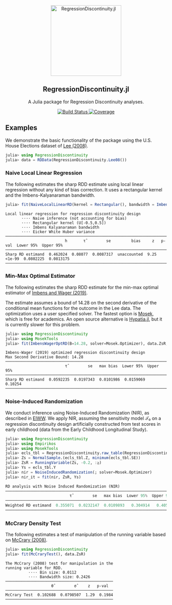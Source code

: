 <div align="center">
    <img src="docs/src/assets/logo.svg" alt="RegressionDiscontinuity.jl" width="220">
</div>

<h2 align="center">RegressionDiscontinuity.jl</h2>
<p align="center"> A Julia package for Regression Discontinuity analyses.</p>
<p align="center">
  <a href="https://github.com/nignatiadis/RegressionDiscontinuity.jl/workflows/CI/badge.svg">
    <img src="https://github.com/nignatiadis/RegressionDiscontinuity.jl/workflows/CI/badge.svg"
         alt="Build Status">
  </a>
  <a href="https://codecov.io/gh/nignatiadis/RegressionDiscontinuity.jl/">
    <img src="https://codecov.io/gh/nignatiadis/RegressionDiscontinuity.jl/branch/master/graph/badge.svg"
         alt="Coverage">
  </a>
</p>



## Examples

We demonstrate the basic functionality of the package using the U.S. House Elections dataset of [Lee (2008)](https://www.sciencedirect.com/science/article/abs/pii/S0304407607001121).

```julia
julia> using RegressionDiscontinuity
julia> data = RDData(RegressionDiscontinuity.Lee08())
```

### Naive Local Linear Regression
The following estimates the sharp RDD estimate using local linear regression
without any kind of bias correction. It uses a rectangular kernel and the
Imbens-Kalyanaraman bandwidth.

```julia
julia> fit(NaiveLocalLinearRD(kernel = Rectangular(), bandwidth = ImbensKalyanaraman()), data.ZsR, data.Ys)
```

```
Local linear regression for regression discontinuity design
       ⋅⋅⋅⋅ Naive inference (not accounting for bias)
       ⋅⋅⋅⋅ Rectangular kernel (U[-0.5,0.5])
       ⋅⋅⋅⋅ Imbens Kalyanaraman bandwidth
       ⋅⋅⋅⋅ Eicker White Huber variance
────────────────────────────────────────────────────────────────────────────────────────────────
                          h       τ̂         se         bias     z   p-val  Lower 95%  Upper 95%
────────────────────────────────────────────────────────────────────────────────────────────────
Sharp RD estimand  0.462024  0.08077  0.0087317  unaccounted  9.25  <1e-99  0.0802225  0.0813175
────────────────────────────────────────────────────────────────────────────────────────────────
```
### Min-Max Optimal Estimator

The following estimates the sharp RDD estimate for the min-max optimal
estimator of [Imbens and Wager (2019)](https://arxiv.org/abs/1705.01677).

The estimate assumes a bound of 14.28 on the second derivative of the conditional
mean functions for the outcome in the Lee data. The optimization uses a user specified solver. The fastest option is [Mosek](https://docs.mosek.com/9.2/install/installation.html), which is free for academics. An open source alternative is [Hypatia.jl](https://github.com/chriscoey/Hypatia.jl), but it is currently slower for this problem.  

```julia
julia> using RegressionDiscontinuity
julia> using MosekTools
julia> fit(ImbensWagerOptRD(B=14.28, solver=Mosek.Optimizer), data.ZsR, data.Ys)
```

```
Imbens-Wager (2019) optimized regression discontinuity design
Max Second Derivative Bound: 14.28
────────────────────────────────────────────────────────────────────────
                          τ̂         se   max bias  Lower 95%  Upper 95%
────────────────────────────────────────────────────────────────────────
Sharp RD estimand  0.0592235  0.0197343  0.0101986  0.0159069    0.10254
────────────────────────────────────────────────────────────────────────
```

### Noise-Induced Randomization

We conduct inference using Noise-Induced Randomization (NIR), as described in [EIWW](https://arxiv.org/abs/2004.09458). We apply NIR, assuming the sensitivity model 𝒯₀ on a regression discontinuity design artificially constructed from test scores in early childhood (data from the Early Childhood Longitudinal Study).

```julia
julia> using RegressionDiscontinuity
julia> using Empirikos
julia> using MosekTools
julia> ecls_tbl = RegressionDiscontinuity.raw_table(RegressionDiscontinuity.ECLS_EIWW())
julia> Zs = NormalSample.(ecls_tbl.Z, minimum(ecls_tbl.SE))
julia> ZsR = RunningVariable(Zs, -0.2, :≧)
julia> Ys = ecls_tbl.Y
julia> nir = NoiseInducedRandomization(; solver=Mosek.Optimizer)
julia> nir_it = fit(nir, ZsR, Ys)
```

```julia
RD analysis with Noise Induced Randomization (NIR)
────────────────────────────────────────────────────────────────────────────────────────
                            τ̂         se   max bias  Lower 95%  Upper 95%  CI halfwidth
────────────────────────────────────────────────────────────────────────────────────────
Weighted RD estimand  0.355071  0.0232147  0.0109893   0.304914   0.405229     0.0501575
────────────────────────────────────────────────────────────────────────────────────────
```

### McCrary Density Test

The following estimates a test of manipulation of the running variable based on [McCrary (2008)](https://www.sciencedirect.com/science/article/abs/pii/S0304407607001133). 

```julia
julia> using RegressionDiscontinuity
julia> fit(McCraryTest(), data.ZsR)
```

```
The McCrary (2008) test for manipulation in the
running variable for RDD.
          ⋅⋅⋅⋅ Bin size: 0.0112
          ⋅⋅⋅⋅ Bandwidth size: 0.2426
───────────────────────────────────────────────
                    θ̂         σ̂     z   p-val
───────────────────────────────────────────────
McCrary Test  0.102688  0.0798507  1.29  0.1984
───────────────────────────────────────────────
```